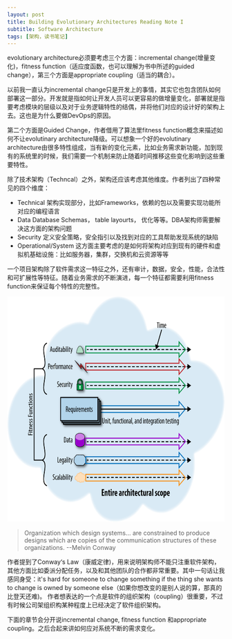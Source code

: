 ```yaml
---
layout: post
title: Building Evolutionary Architectures Reading Note I
subtitle: Software Architecture
tags: [架构，读书笔记]
---
```


evolutionary architecture必须要考虑三个方面：incremental change(增量变化)，fitness function（适应度函数，也可以理解为书中所述的guided change），第三个方面是appropriate coupling（适当的耦合）。

以前我一直认为incremental change只是开发上的事情，其实它也包含团队如何部署这一部分。开发就是指如何让开发人员可以更容易的做增量变化，部署就是指要考虑模块的层级以及对于业务逻辑特性的结偶，并将他们对应的设计好的架构上去。这也是为什么要做DevOps的原因。

第二个方面是Guided Change，作者借用了算法里fitness function概念来描述如何不让evolutinary architecture降级。可以想象一个好的evolutinary architecture由很多特性组成，当有新的变化元素，比如业务需求新功能，加到现有的系统里的时候，我们需要一个机制来防止随着时间推移这些变化影响到这些重要特性。

除了技术架构（Techncal）之外，架构还应该考虑其他维度。作者列出了四种常见的四个维度：
 - Technical
 架构实现部分，比如Frameworks，依赖的包以及需要实现功能所对应的编程语言
 - Data
 Database Schemas， table layourts， 优化等等。DBA架构师需要解决这方面的架构问题
 - Security
 定义安全策略，安全指引以及找到对应的工具帮助发现系统的缺陷
 - Operational/System
 这方面主要考虑的是如何将架构对应到现有的硬件和虚拟机基础设施：比如服务器，集群，交换机和云资源等等

一个项目架构除了软件需求这一特征之外，还有审计，数据，安全，性能，合法性和可扩展性等特征。随着业务需求的不断演进，每一个特征都需要利用fitness function来保证每个特性的完整性。

<img src="/img/20180814/entire_architectural_scope.png"  width="642" height="523">

 > Organization which design systems... are constrained to produce designs which are copies of the communication structures of these organizations.
 >    --Melvin Conway

 作者提到了Conway‘s Law（康威定律)，用来说明架构师不能只注重软件架构，其他方面比如委派分配任务，以及和其他团队的合作都非常重要。其中一句话让我感同身受：it's hard for someone to change something if the thing she wants to change is owned by someone else（如果你想改变的是别人说的算，那真的比登天还难)。 作者想表达的一个点是软件的组织架构（coupling）很重要，不过有时候公司架组织构某种程度上已经决定了软件组织架构。

 下面的章节会分开说incremental change, fitness function 和appropriate coupling。之后合起来讲如何应对系统不断的需求变化。
